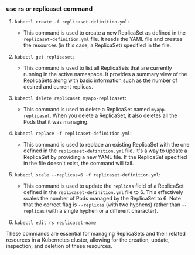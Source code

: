 ### use rs or replicaset command

1.  `kubectl create -f replicaset-definition.yml`:

    - This command is used to create a new ReplicaSet as defined in the `replicaset-definition.yml` file. It reads the YAML file and creates the resources (in this case, a ReplicaSet) specified in the file.

2.  `kubectl get replicaset`:

    - This command is used to list all ReplicaSets that are currently running in the active namespace. It provides a summary view of the ReplicaSets along with basic information such as the number of desired and current replicas.

3.  `kubectl delete replicaset myapp-replicaset`:

    - This command is used to delete a ReplicaSet named `myapp-replicaset`. When you delete a ReplicaSet, it also deletes all the Pods that it was managing.

4.  `kubectl replace -f replicaset-definition.yml`:

    - This command is used to replace an existing ReplicaSet with the one defined in the `replicaset-definition.yml` file. It's a way to update a ReplicaSet by providing a new YAML file. If the ReplicaSet specified in the file doesn't exist, the command will fail.

5.  `kubectl scale --replicas=6 -f replicaset-definition.yml`:

    - This command is used to update the `replicas` field of a ReplicaSet defined in the `replicaset-definition.yml` file to 6. This effectively scales the number of Pods managed by the ReplicaSet to 6. Note that the correct flag is `--replicas` (with two hyphens) rather than `--replicas` (with a single hyphen or a different character).

6.  `kubectl edit rs replicaset-name`

These commands are essential for managing ReplicaSets and their related resources in a Kubernetes cluster, allowing for the creation, update, inspection, and deletion of these resources.
